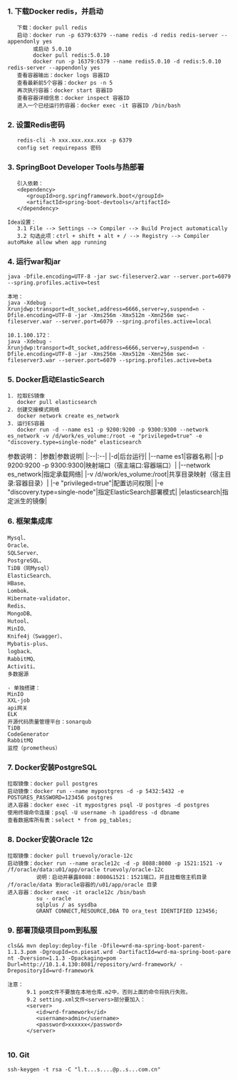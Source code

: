 ### 1. 下载Docker redis，并启动
```
   下载：docker pull redis
   启动：docker run -p 6379:6379 --name redis -d redis redis-server --appendonly yes
        或启动 5.0.10
        docker pull redis:5.0.10
        docker run -p 16379:6379 --name redis5.0.10 -d redis:5.0.10 redis-server --appendonly yes
   查看容器输出：docker logs 容器ID
   查看最新前5个容器：docker ps -n 5
   再次执行容器：docker start 容器ID
   查看容器详细信息：docker inspect 容器ID
   进入一个已经运行的容器：docker exec -it 容器ID /bin/bash
```
### 2. 设置Redis密码
```
   redis-cli -h xxx.xxx.xxx.xxx -p 6379
   config set requirepass 密码
```
### 3. SpringBoot Developer Tools与热部署
```
   引入依赖：
   <dependency>
      <groupId>org.springframework.boot</groupId>
      <artifactId>spring-boot-devtools</artifactId>
   </dependency>

Idea设置：
   3.1 File --> Settings --> Compiler --> Build Project automatically
   3.2 勾选此项：ctrl + shift + alt + / --> Registry --> Compiler autoMake allow when app running
```
### 4. 运行war和jar
````
java -Dfile.encoding=UTF-8 -jar swc-fileserver2.war --server.port=6079 --spring.profiles.active=test

本地：
java -Xdebug -Xrunjdwp:transport=dt_socket,address=6666,server=y,suspend=n -Dfile.encoding=UTF-8 -jar -Xms256m -Xmx512m -Xmn256m swc-fileserver.war --server.port=6079 --spring.profiles.active=local

10.1.100.172：
java -Xdebug -Xrunjdwp:transport=dt_socket,address=6666,server=y,suspend=n -Dfile.encoding=UTF-8 -jar -Xms256m -Xmx512m -Xmn256m swc-fileserver3.war --server.port=6079 --spring.profiles.active=beta
````
### 5. Docker启动ElasticSearch
````
1. 拉取ES镜像
   docker pull elasticsearch
2. 创建交接模式网络
   docker network create es_network
3. 运行ES容器
   docker run -d --name es1 -p 9200:9200 -p 9300:9300 --network es_network -v /d/work/es_volume:/root -e "privileged=true" -e "discovery.type=single-node" elasticsearch
````
参数说明：
|参数|参数说明|
|:--|:--|
|-d|后台运行|
|--name  es1|容器名称|
|-p 9200:9200 -p 9300:9300|映射端口（宿主端口:容器端口）|
|--network es_network|指定承载网络|
|-v /d/work/es_volume:/root|共享目录映射（宿主目录:容器目录）|
|-e "privileged=true"|配置访问权限|
|-e "discovery.type=single-node"|指定ElasticSearch部署模式|
|elasticsearch|指定派生的镜像|

### 6. 框架集成库
````
Mysql、
Oracle、
SQLServer、
PostgreSQL、
TiDB（同Mysql）
ElasticSearch、
HBase、
Lombok、
Hibernate-validator、
Redis、
MongoDB、
Hutool、
MinIO、
Knife4j（Swagger）、
Mybatis-plus、
logback、
RabbitMQ、
Activiti、
多数据源

- 单独搭建：
MinIO
XXL-job
api网关
ELK
开源代码质量管理平台：sonarqub
TiDB
CodeGenerator
RabbitMQ
监控（prometheus）
````

### 7. Docker安装PostgreSQL
````
拉取镜像：docker pull postgres
启动镜像：docker run --name mypostgres -d -p 5432:5432 -e POSTGRES_PASSWORD=123456 postgres
进入容器：docker exec -it mypostgres psql -U postgres -d postgres
使用终端命令连接：psql -U username -h ipaddress -d dbname
查看数据库所有表：select * from pg_tables;
````
### 8. Docker安装Oracle 12c
````
拉取镜像：docker pull truevoly/oracle-12c
启动镜像：docker run --name oracle12c -d -p 8088:8080 -p 1521:1521 -v /f/oracle/data:u01/app/oracle truevoly/oracle-12c
         说明：启动并暴露8088：8080&1521：1521端口，并且挂载宿主机目录 /f/oracle/data 到oracle容器的/u01/app/oracle 目录
进入容器：docker exec -it oracle12c /bin/bash
         su - oracle
         sqlplus / as sysdba
         GRANT CONNECT,RESOURCE,DBA TO ora_test IDENTIFIED 123456;
````
### 9. 部署顶级项目pom到私服
````
cls&& mvn deploy:deploy-file -Dfile=wrd-ma-spring-boot-parent-1.1.3.pom -DgroupId=cn.piesat.wrd -DartifactId=wrd-ma-spring-boot-pare
nt -Dversion=1.1.3 -Dpackaging=pom -Durl=http://10.1.4.130:8081/repository/wrd-framework/ -DrepositoryId=wrd-framework

注意：
      9.1 pom文件不要放在本地仓库.m2中，否则上面的命令将执行失败。
      9.2 setting.xml文件<servers>部分要加入：
      <server>
         <id>wrd-framework</id>
         <username>admin</username>
         <password>xxxxxx</password>
      </server>
      
````
### 10. Git
```
ssh-keygen -t rsa -C "l.t...s....@p..s...com.cn"
```
